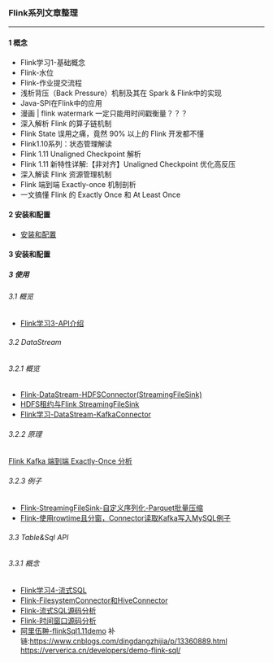 

###  Flink系列文章整理
<hr></hr>
 
#### 1 概念
* Flink学习1-基础概念
* Flink-水位
* Flink-作业提交流程
* 浅析背压（Back Pressure）机制及其在 Spark & Flink中的实现
* Java-SPI在Flink中的应用
* 漫画 | flink watermark 一定只能用时间戳衡量？？？
* 深入解析 Flink 的算子链机制
* Flink State 误用之痛，竟然 90% 以上的 Flink 开发都不懂
* Flink1.10系列：状态管理解读
* Flink 1.11 Unaligned Checkpoint 解析
* Flink 1.11 新特性详解:【非对齐】Unaligned Checkpoint 优化高反压
* 深入解读 Flink 资源管理机制
* Flink 端到端 Exactly-once 机制剖析
* 一文搞懂 Flink 的 Exactly Once 和 At Least Once

#### 2 安装和配置
*  [安装和配置](https://blog.csdn.net/baichoufei90/article/details/82884554)

#### 3 安装和配置
##### 3 使用
###### 3.1 概览
*  [Flink学习3-API介绍](https://blog.csdn.net/baichoufei90/article/details/82891909)

###### 3.2 DataStream
###### 3.2.1 概览
* [Flink-DataStream-HDFSConnector(StreamingFileSink)](https://blog.csdn.net/baichoufei90/article/details/104009350)
* [HDFS租约与Flink StreamingFileSink](https://blog.csdn.net/baichoufei90/article/details/104860008)
* [Flink学习-DataStream-KafkaConnector](https://blog.csdn.net/baichoufei90/article/details/104009237)
###### 3.2.2 原理
[Flink Kafka 端到端 Exactly-Once 分析](https://ververica.cn/developers/flink-kafka-end-to-end-exactly-once-analysis/)
###### 3.2.3 例子
* [Flink-StreamingFileSink-自定义序列化-Parquet批量压缩](https://blog.csdn.net/baichoufei90/article/details/104749504)
* [Flink-使用rowtime且分窗，Connector读取Kafka写入MySQL例子](https://blog.csdn.net/baichoufei90/article/details/102747748)

###### 3.3 Table&Sql API
###### 3.3.1 概念
* [Flink学习4-流式SQL](https://blog.csdn.net/baichoufei90/article/details/101054148)
* [Flink-FilesystemConnector和HiveConnector](https://blog.csdn.net/baichoufei90/article/details/107832306)
* [Flink-流式SQL源码分析](https://blog.csdn.net/baichoufei90/article/details/105633161)
* [Flink-时间窗口源码分析](https://blog.csdn.net/baichoufei90/article/details/105603180)
* [阿里伍翀-flinkSql1.11demo](https://github.com/wuchong/flink-sql-demo)
补链:https://www.cnblogs.com/dingdangzhijia/p/13360889.html
    https://ververica.cn/developers/demo-flink-sql/


























